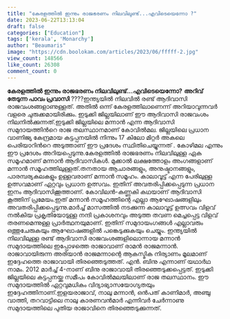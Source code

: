 ```yaml
---
title: "കേരളത്തില്‍‌ ഇന്നും രാജഭരണം നിലവിലുണ്ട്...എവിടെയെന്നോ ?"
date: 2023-06-22T13:13:04
draft: false
categories: ["Education"]
tags: ['kerala', 'Monarchy']
author: "Beaumaris"
image: "https://cdn.boolokam.com/articles/2023/06/fffff-2.jpg"
view_count: 148566
like_count: 26308
comment_count: 0
---
```


**കേരളത്തില്‍‌ ഇന്നും രാജഭരണം നിലവിലുണ്ട്...എവിടെയെന്നോ?** **അറിവ് തേടുന്ന പാവം പ്രവാസി** ????ഇന്ത്യയില്‍ നിലവില്‍ രണ്ട് ആദിവാസി രാജവംശങ്ങളാണുള്ളത്. അതില്‍ ഒന്ന് കേരളത്തിലാണെന്ന് അറിയാവുന്നവര്‍ വളരെ ചുരുക്കമായിരിക്കും. ഇടുക്കി ജില്ലയിലാണ് ഈ ആദിവാസി രാജവംശം നിലനില്‍ക്കുന്നത്.ഇടുക്കി ജില്ലയിലെ മന്നാന്‍ എന്ന ആദിവാസി സമുദായത്തിന്‍‌റെ രാജ തലസ്ഥാനമാണ് കോവില്‍മല. ജില്ലയിലെ പ്രധാന വാണിജ്യ കേന്ദ്രമായ കട്ടപ്പനയില്‍ നിന്നും 17 കിലോ മിറ്റര്‍‌ അകലെ പെരിയാറിന്‍‌റെ അടുത്താണ്‌ ഈ പ്രദേശം സ്ഥിതിചെയ്യുന്നത് . കോഴിമല എന്നും ഈ പ്രദേശം അറിയപ്പെടുന്നു.കേരളത്തില്‍‌ രാജഭരണം നിലവിലുള്ള ഏക സമൂഹമാണ്‌ മന്നാന്‍‌ ആദിവാസികള്‍‌. മുക്കാല്‍ ലക്ഷത്തോളം അംഗങ്ങളാണ് മന്നാന്‍ സമൂഹത്തിലുള്ളത്.തനതായ ആചാരങ്ങളും, അനുഷ്ടാനങ്ങളും, പാരമ്പര്യകലകളും ഉള്ളവരാണ്‌ മന്നാന്‍‌ സമൂഹം. കാലാവൂട്ട്‌ എന്ന പേരിലുള്ള ഉത്സവമാണ്‌ ഏറ്റവും പ്രധാന ഉത്സവം. ഇതിന്‌ അവതരിപ്പിക്കപ്പെടുന്ന പ്രധാന ഇനം ആദിവാസിക്കൂത്താണ്‌. [](https://cdn.boolokam.com/articles/2023/06/fffff-2.jpg)കോവിലന്‍-കണ്ണകി കഥയാണ് ആദിവാസി കൂത്തിന് പ്രമേയം.ഇത് മന്നാന്‍‌ സമൂഹത്തിന്റെ എല്ലാ ആഘോഷങ്ങളിലും അവതരിപ്പിക്കപ്പെടുന്നു.മാര്‍ച്ച്‌ മാസത്തില്‍ നടക്കുന്ന കാലാവൂട്ട് ഉത്സവം വിളവ് നല്‍കിയ പ്രകൃതിയോടുള്ള നന്ദി പ്രകാശനവും അടുത്ത തവണ മെച്ചപ്പെട്ട വിളവ് തരണമെന്നുള്ള പ്രാര്‍ത്ഥനയുമാണ്. ഇതിന് സമുദായംഗങ്ങള്‍ എല്ലാവരും ഒത്തുചേരുകയും ആഘോഷങ്ങളില്‍ പങ്കെടുക്കുകയും ചെയ്യും. ഇന്ത്യയില്‍ നിലവിലുള്ള രണ്ട് ആദിവാസി രാജവംശങ്ങളിലൊന്നായ മന്നാന്‍ സമുദായത്തിലെ ഇപ്പോഴത്തെ രാജാവാണ് രാമന്‍ രാജമന്നാന്‍. രാജാവായിരുന്ന അരിയാന്‍ രാജമന്നാന്റെ ആകസ്മിക നിര്യാണം മൂലമാണ് ഇദ്ദേഹത്തെ രാജാവായി തിരഞ്ഞെടുത്തത്. എന്‍. ബിനു എന്നാണ് യഥാര്‍ഥ നാമം. 2012 മാര്‍ച്ച്‌ 4-നാണ് ബിനു രാജാവായി തിരഞ്ഞെടുക്കപ്പെട്ടത്. ഇടുക്കി ജില്ലയിലെ കട്ടപ്പനയ്ക്കു സമീപം കോവില്‍‌മലയിലാണ് രാജ തലസ്ഥാനം. ഈ സമുദായത്തില്‍ ഏറ്റവുമധികം വിദ്യാഭ്യാസയോഗ്യതയും ഇദ്ദേഹത്തിനാണ്.ഇളയരാജാവ്, നാലു മന്നാന്‍, ഒന്‍പത് കാണിമാര്‍, അഞ്ചു വാത്തി, തറവാട്ടിലെ നാലു കാരണവന്‍മാര്‍ എന്നിവര്‍ ചേര്‍ന്നാണു സമുദായത്തിലെ പുതിയ രാജാവിനെ തിരഞ്ഞെടുക്കുന്നത്.
